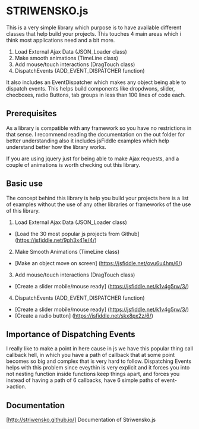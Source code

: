 # STRIWENSKO.js

This is a very simple library which purpose is to have available different classes that help build your projects. This touches 4 main areas which i think most applications need and a bit more.

1. Load External Ajax Data (JSON_Loader class)
2. Make smooth animations (TimeLine class)
3. Add mouse/touch interactions (DragTouch class)
4. DispatchEvents (ADD_EVENT_DISPATCHER function)

It also includes an EventDispatcher which makes any object being able to dispatch events. This helps build components like dropdwons, slider, checboxes, radio Buttons, tab groups in less than 100 lines of code each.

## Prerequisites

As a library is compatible with any framework so you have no restrictions in that sense. I recommend reading the documentation on the out folder for better understanding also it includes jsFiddle examples which help understand better how the library works.

If you are using jquery just for being able to make Ajax requests, and a couple of animations is worth checking out this library.

## Basic use

The concept behind this library is help you build your projects here is a list of examples without the use of any other libraries or frameworks of the use of this library.

1. Load External Ajax Data (JSON_Loader class)
* [Load the 30 most popular js projects from Github] (https://jsfiddle.net/9ph3x41e/4/) 
2. Make Smooth Animations (TimeLine class)
* [Make an object move on screen] (https://jsfiddle.net/ovu6u4hm/6/)
3. Add mouse/touch interactions (DragTouch class)
* [Create a slider mobile/mouse ready] (https://jsfiddle.net/k1v4g5rw/3/)
4. DispatchEvents (ADD_EVENT_DISPATCHER function)
* [Create a slider mobile/mouse ready] (https://jsfiddle.net/k1v4g5rw/3/)
* [Create a radio button] (https://jsfiddle.net/skx8px2z/6/)

## Importance of Dispatching Events

I really like to make a point in here cause in js we have this popular thing call callback hell, in which you have a path of callback that at some point becomes so big and complex that is very hard to follow. Dispatching Events helps with this problem since eveythin is very explicit and it forces you into not nesting function inside functions keep things apart, and forces you instead of having a path of 6 callbacks, have 6 simple paths of event->action.

## Documentation

[http://striwensko.github.io/] Documentation of Striwensko.js